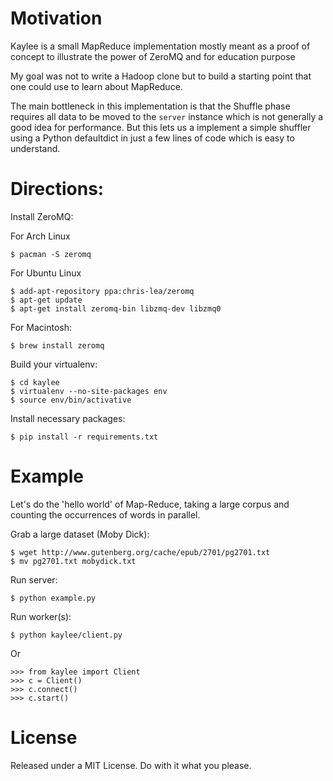 Motivation
==========

Kaylee is a small MapReduce implementation mostly meant as a
proof of concept to illustrate the power of ZeroMQ and for
education purpose

My goal was not to write a Hadoop clone but to build a starting point
that one could use to learn about MapReduce.

The main bottleneck in this implementation is that the Shuffle
phase requires all data to be moved to the ``server`` instance
which is not generally a good idea for performance. But this lets
us a implement a simple shuffler using a Python defaultdict in
just a few lines of code which is easy to understand.

Directions:
===========

Install ZeroMQ:

For Arch Linux

    $ pacman -S zeromq

For Ubuntu Linux

    $ add-apt-repository ppa:chris-lea/zeromq
    $ apt-get update
    $ apt-get install zeromq-bin libzmq-dev libzmq0

For Macintosh:

    $ brew install zeromq

Build your virtualenv:

    $ cd kaylee
    $ virtualenv --no-site-packages env
    $ source env/bin/activative

Install necessary packages:

    $ pip install -r requirements.txt 

Example
=======

Let's do the 'hello world' of Map-Reduce, taking a large corpus
and counting the occurrences of words in parallel.

Grab a large dataset (Moby Dick):

    $ wget http://www.gutenberg.org/cache/epub/2701/pg2701.txt
    $ mv pg2701.txt mobydick.txt

Run server:
    
    $ python example.py
    
Run worker(s):

    $ python kaylee/client.py

Or

    >>> from kaylee import Client
    >>> c = Client()
    >>> c.connect()
    >>> c.start()

License
=======

Released under a MIT License. Do with it what you please.
